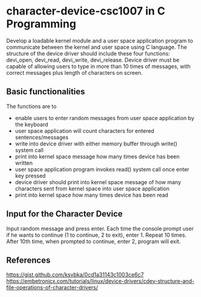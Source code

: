 # character-device-csc1007 in C Programming
Develop a loadable kernel module and a user space application program to communicate between the kernel and user space using C language. The structure of the device driver should include these four functions: devi_open, devi_read, devi_write, devi_release. Device driver must be capable of allowing users to type in more than 10 times of messages, with correct messages plus length of characters on screen. 
## Basic functionalities
The functions are to 
-	enable users to enter random messages from user space application by the keyboard
-	user space application will count characters for entered sentences/messages
-	write into device driver with either memory buffer through write() system call
-	print into kernel space message how many times device has been written
-	user space application program invokes read() system call once enter key pressed
-	device driver should print into kernel space message of how many characters sent from kernel space into user space application
-	print into kernel space how many times device has been read

## Input for the Character Device
Input random message and press enter. Each time the console prompt user if he wants to continue (1 to continue, 2 to exit), enter 1. Repeat 10 times. After 10th time, when prompted to continue, enter 2, program will exit. 

## References
https://gist.github.com/ksvbka/0cd1a31143c1003ce6c7
https://embetronicx.com/tutorials/linux/device-drivers/cdev-structure-and-file-operations-of-character-drivers/

